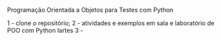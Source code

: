 Programação Orientada a Objetos para Testes com Python

1 - clone o repositório;
2 - atividades e exemplos em sala e laboratório de POO com Python Iartes
3 - 

